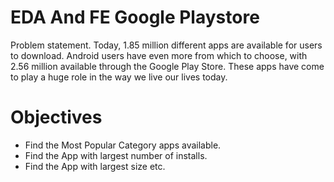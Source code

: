 # EDA And FE Google Playstore
Problem statement. Today, 1.85 million different apps are available for users to download. Android users have even more from which to choose, with 2.56 million available through the Google Play Store. These apps have come to play a huge role in the way we live our lives today.

# Objectives

- Find the Most Popular Category apps available.
- Find the App with largest number of installs.
- Find the App with largest size etc.

